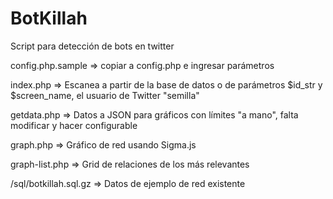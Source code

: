 BotKillah
=========

Script para detección de bots en twitter

config.php.sample => copiar a config.php e ingresar parámetros

index.php => Escanea a partir de la base de datos o de parámetros $id_str y $screen_name, el usuario de Twitter "semilla"

getdata.php => Datos a JSON para gráficos con límites "a mano", falta modificar y hacer configurable

graph.php => Gráfico de red usando Sigma.js

graph-list.php => Grid de relaciones de los más relevantes

/sql/botkillah.sql.gz => Datos de ejemplo de red existente


